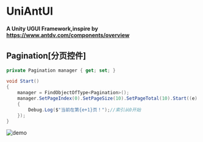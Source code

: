 # UniAntUI
#### A Unity UGUI Framework,inspire by https://www.antdv.com/components/overview


## Pagination[分页控件]
```C#
private Pagination manager { get; set; }

void Start()
{
    manager = FindObjectOfType<Pagination>();
    manager.SetPageIndex(0).SetPageSize(10).SetPageTotal(10).Start((e) =>
    {
        Debug.Log($"当前在第{e+1}页！");//索引从0开始
    });
}
```
![demo](http://rd25qwsml.hd-bkt.clouddn.com/github/paginantiondemo.png)
